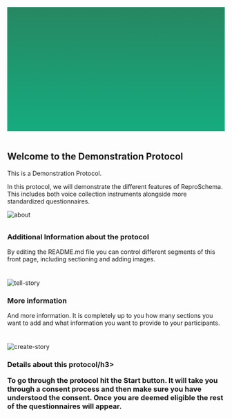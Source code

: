 <section style="height: 30vw; min-height: 15rem;
      background: linear-gradient(#268762, #15ac7f)">
        <div style="
          height: 30vw;
          min-height: 15rem;
          background-image: url(https://raw.githubusercontent.com/ReproNim/demo-protocol/master/VoicePilot/about_the_study.svg);
          background-position: center;
          background-size: contain;
          background-repeat: no-repeat">
        </div>
      </section>
      <br>
<section>
<div class="container-fluid">
  <h2>Welcome to the Demonstration Protocol</h2>
  <p>This is a Demonstration Protocol.</p>
  <p>In this protocol, we will demonstrate the different features of ReproSchema.
  This includes both voice collection instruments alongside more standardized 
  questionnaires.
  </p>
</div>
</section>

<section>
<div class="image container">
  <div class="image">
    <img style="margin-bottom: -6px" src="https://raw.githubusercontent.com/ReproNim/demo-protocol/master/VoicePilot/about_the_study.svg" alt="about"/>
  </div>
  <div class="text" style="padding-top: 1rem">
    <h3>Additional Information about the protocol</h3>
    <p>By editing the README.md file you can control different segments of this
    front page, including sectioning and adding images.
    </p>
  </div>
</div>
</section>

<section>
<div class="image container">
  <div class="image">
    <img style="padding-top: 1.5rem" src="https://raw.githubusercontent.com/ReproNim/demo-protocol/master/VoicePilot/tell_your_story.svg" alt="tell-story"/>
  </div>
  <div class="text">
    <h3>More information</h3>
    <p>And more information. It is completely up to you how many sections you 
    want to add and what information you want to provide to your participants.
    </p>
  </div>
</div>
</section>

<section>
<div class="image container">
  <div class="image">
    <img style="padding-top: 1.5rem" src="https://raw.githubusercontent.com/ReproNim/demo-protocol/master/VoicePilot/create_your_story.svg" alt="create-story"/>
  </div>
  <div class="text">
    <h3>Details about this protocol/h3>
    <p>
    To go through the protocol hit the Start button. It will take you through a 
    consent process and then make sure you have understood the consent. Once you 
    are deemed eligible the rest of the questionnaires will appear.
    </p>
  </div>
</div>
</section>
